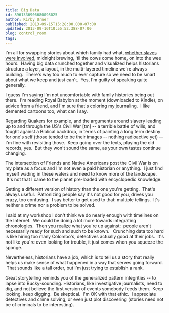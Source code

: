 ```yaml
---
title: Big Data
id: 8961336906680098025
author: Kirby Urner
published: 2013-09-15T15:28:00.000-07:00
updated: 2013-09-16T10:55:52.388-07:00
blog: control_room
tags: 
---
```


I'm all for swapping stories about which family had what, [whether slaves were involved](http://worldgame.blogspot.com/2012/10/revisiting-slavery.html), midnight brewing, 'til the cows come home, on into the wee hours.  Having big data crunched together and visualized helps historians structure a layer, a layout, in the multi-layered timeline we're always building.  There's way too much to ever capture so we need to be smart about what we keep and just can't.  Yes, I'm guilty of speaking quite generally.

I guess I'm saying I'm not uncomfortable with family histories being out there.  I'm reading Royal Babylon at the moment (downloaded to Kindle), on advice from a friend, and I'm sure that's coloring my journaling.  I like demented cartoons too, what can I say.

Regarding Quakers for example, and the arguments around slavery leading up to and through the US's Civil War [tm] -- a terrible battle of wills, and fought against a Biblical backdrop, in terms of painting a long term destiny for one's self (those tended to be their images -- nothing radioactive yet) -- I'm fine with revisiting those.  Keep going over the texts, playing the old records, yes.  But they won't sound the same, as your own tastes continue changing.

The intersection of Friends and Native Americans post the Civil War is on my plate as a focus and I'm not even a paid historian or anything.  I just find myself wading in these waters and need to know more of the landscape.  It's not that I came to the planet pre-loaded with encyclopedic knowledge.

Getting a different version of history than the one you're getting.  That's always useful.  Patronizing people say it's not good for you, drives you crazy, too confusing.  I say better to get used to that: multiple tellings.  It's neither a crime nor a problem to be solved.

I said at my workshop I don't think we do nearly enough with timelines on the Internet.  We could be doing a lot more towards integrating chronologies.  Then you realize what you're up against:  people aren't necessarily ready for such and such to be known.   Crunching data too hard is like hiring too many Colombo's, detectives actually good at their jobs.  It's not like you're even looking for trouble, it just comes when you squeeze the sponge.

Nevertheless, historians have a job, which is to tell us a story that really helps us make sense of what happened in a way that serves going forward.  That sounds like a tall order, but I'm just trying to establish a rank. 

Great storytelling reminds you of the generalized pattern integrities -- to lapse into Bucky-sounding. Historians, like investigative journalists, need to dig, and not believe the first version of events somebody feeds them.  Keep looking, keep digging.  Be skeptical.  I'm OK with that ethic.  I appreciate detectives and crime solving, or even just plot discovering (stories need not be of criminals to be interesting).
